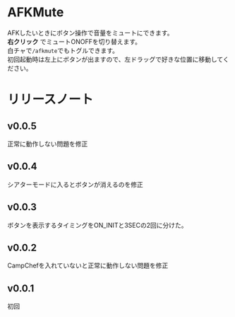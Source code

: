 # AFKMute
AFKしたいときにボタン操作で音量をミュートにできます。  
__右クリック__ でミュートONOFFを切り替えます。  
白チャで`/afkmute`でもトグルできます。  
初回起動時は左上にボタンが出ますので、左ドラッグで好きな位置に移動してください。
# リリースノート
## v0.0.5
正常に動作しない問題を修正
## v0.0.4 
シアターモードに入るとボタンが消えるのを修正
## v0.0.3
ボタンを表示するタイミングをON_INITと3SECの2回に分けた。

## v0.0.2
CampChefを入れていないと正常に動作しない問題を修正

## v0.0.1
初回
